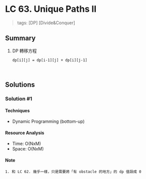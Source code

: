 # LC 63. Unique Paths II
> tags:  [DP] [Divide&Conquer]

## Summary 
1.  DP 轉移方程
    ```
    dp[i][j] = dp[i-1][j] + dp[i][j-1]
    ```

<br>

## Solutions
### Solution #1
#### Techniques
- Dynamic Programming (bottom-up)

#### Resource Analysis
- Time: O(NxM)
- Space: O(NxM)

#### Note
```
1. 和 LC 62. 幾乎一樣，只是需要將「有 obstacle 的地方」的 dp 值設成 0
```
